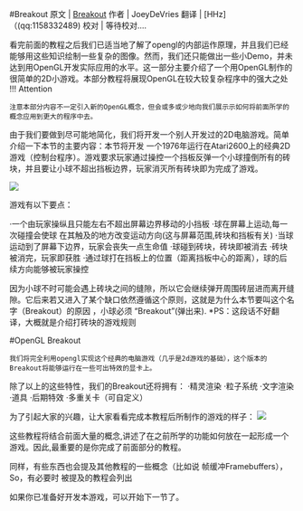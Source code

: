 #Breakout
原文     | [Breakout](http://www.learnopengl.com/#!In-Practice/2D-Game/Breakout)
作者     | JoeyDeVries
翻译     | [HHz]（(qq:1158332489)
校对     | 等待校对....

看完前面的教程之后我们已适当地了解了opengl的内部运作原理，并且我们已经能够用这些知识绘制一些复杂的图像。然而，我们还只能做出一些小Demo，并未达到用OpenGL开发实际应用的水平。这一部分主要介绍了一个用OpenGL制作的很简单的2D小游戏。本部分教程将展现OpenGL在较大较复杂程序中的强大之处
!!! Attention

    注意本部分内容不一定引入新的OpenGL概念，但会或多或少地向我们展示示如何将前面所学的概念应用到更大的程序中去。


由于我们要做到尽可能地简化，我们将开发一个别人开发过的2D电脑游戏。简单介绍一下本节的主要内容：本节将开发 一个1976年运行在Atari2600上的经典2D游戏（控制台程序）。游戏要求玩家通过操控一个挡板反弹一个小球撞倒所有的砖块，并且要让小球不超出挡板边界，玩家消灭所有砖块即为完成了游戏。

![](http://www.learnopengl.com/img/in-practice/breakout/breakout2600.png)

游戏有以下要点：

·一个由玩家操纵且只能左右不超出屏幕边界移动的小挡板
·球在屏幕上运动,每一次碰撞会使球 在其触及的地方改变运动方向(这与屏幕范围,砖块和挡板有关)
·当球运动到了屏幕下边界，玩家会丧失一点生命值
·球碰到砖块，砖块即被消去
·砖块被消完，玩家即获胜
·通过球打在挡板上的位置（距离挡板中心的距离），球的后续方向能够被玩家操控

因为小球不时可能会遇上砖块之间的缝隙，所以它会继续弹开周围砖层进而离开缝隙。它后来若又进入了某个缺口依然遵循这个原则，这就是为什么本节要叫这个名字（Breakout）的原因 ，小球必须 “Breakout”(弹出来).
*PS：这段话不好翻译，大概就是介绍打砖块的游戏规则

#OpenGL Breakout

    我们将完全利用opengl实现这个经典的电脑游戏（几乎是2d游戏的基础），这个版本的Breakout将能够运行在一些可出特效的显卡上。

除了以上的这些特性，我们的Breakout还将拥有：
·精灵渲染
·粒子系统
·文字渲染
·道具
·后期特效
·多重关卡（可自定义）

为了引起大家的兴趣，让大家看看完成本教程后所制作的游戏的样子：
![](http://www.learnopengl.com/img/in-practice/breakout/cover.png)

这些教程将结合前面大量的概念,讲述了在之前所学的功能如何放在一起形成一个游戏。因此,最重要的是你完成了前面部分的教程。

同样，有些东西也会提及其他教程的一些概念（比如说 帧缓冲Framebuffers），So，有必要时 被提及的教程会列出

如果你已准备好开发本游戏，可以开始下一节了。
